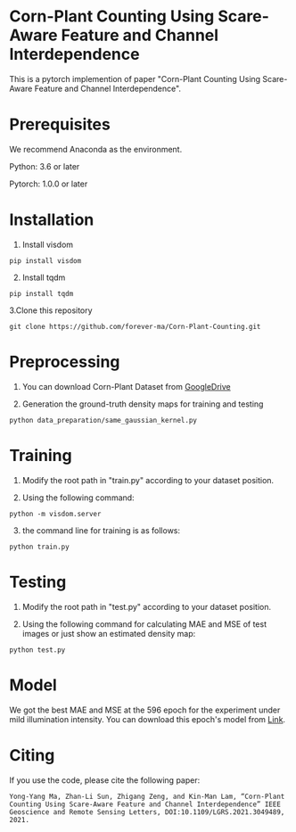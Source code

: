 # Corn-Plant Counting Using Scare-Aware Feature and Channel Interdependence
This is a pytorch implemention of paper "Corn-Plant Counting Using Scare-Aware Feature and Channel Interdependence".

Prerequisites
===
We recommend Anaconda as the environment. <br>

Python: 3.6 or later <br>

Pytorch: 1.0.0 or later <br>


Installation
===
1. Install visdom <br>
```
pip install visdom
```
2. Install tqdm <br>
```
pip install tqdm
```
3.Clone this repository
```
git clone https://github.com/forever-ma/Corn-Plant-Counting.git
```


Preprocessing
===
1. You can download Corn-Plant Dataset from [GoogleDrive](https://drive.google.com/file/d/1GF6HaDgInQ89OrHR0tPRzrOjeF44micy/view?usp=sharing) <br>

2. Generation the ground-truth density maps for training and testing <br>
```
python data_preparation/same_gaussian_kernel.py
````

Training
===
1. Modify the root path in "train.py" according to your dataset position. <br>

2. Using the following command:
```
python -m visdom.server
```

3. the command line for training is as follows:
```
python train.py
```

Testing
===
1. Modify the root path in "test.py" according to your dataset position. <br>

2. Using the following command for calculating MAE and MSE of test images or just show an estimated density map:
```
python test.py
```

Model
===
We got the best MAE and MSE at the 596 epoch for the experiment under mild illumination intensity. You can download this epoch's model from [Link](https://drive.google.com/file/d/1CL3o5K125Lb-hPG31qvKMAllDN4qOINf/view?usp=sharing).


Citing
===
If you use the code, please cite the following paper:
```
Yong-Yang Ma, Zhan-Li Sun, Zhigang Zeng, and Kin-Man Lam, “Corn-Plant Counting Using Scare-Aware Feature and Channel Interdependence” IEEE Geoscience and Remote Sensing Letters, DOI:10.1109/LGRS.2021.3049489, 2021.
```

